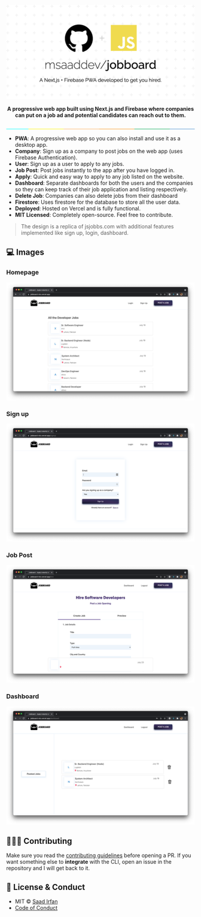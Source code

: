 ![jobboard](assets/cover.png)

<div align="center">
	<strong>A progressive web app built using Next.js and Firebase where companies can put on a job ad and potential candidates can reach out to them.</strong>
</div>

![separate](assets/separate.jpeg)

- **PWA**: A progressive web app so you can also install and use it as a desktop app.
- **Company**: Sign up as a company to post jobs on the web app (uses Firebase Authentication).
- **User**: Sign up as a user to apply to any jobs.
- **Job Post**: Post jobs instantly to the app after you have logged in.
- **Apply**: Quick and easy way to apply to any job listed on the website.
- **Dashboard**: Separate dashboards for both the users and the companies so they can keep track of their job application and listing respectively.
- **Delete Job**: Companies can also delete jobs from their dashboard
- **Firestore**: Uses firestore for the database to store all the user data.
- **Deployed**: Hosted on Vercel and is fully functional.
- **MIT Licensed**: Completely open-source. Feel free to contribute.

>The design is a replica of jsjobbs.com with additional features implemented like sign up, login, dashboard.

## 💻 Images

### Homepage

![homepage](assets/home.png)

### Sign up

![sign up](assets/signup.png)

### Job Post

![job post](assets/hire.png)

### Dashboard

![dashboard](assets/dashboard.png)

## 👨🏻‍💻 Contributing

Make sure you read the [contributing guidelines](https://github.com/msaaddev/jobboard/blob/master/contributing.md) before opening a PR. If you want something else to **integrate** with the CLI, open an issue in the repository and I will get back to it.

## 🔑 License & Conduct

- MIT © [Saad Irfan](https://github.com/msaaddev)
- [Code of Conduct](https://github.com/msaaddev/jobboard/blob/master/code_of_conduct.md)
